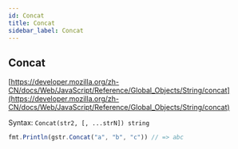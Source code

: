 ```yaml
---
id: Concat
title: Concat
sidebar_label: Concat
---
```


## Concat
[https://developer.mozilla.org/zh-CN/docs/Web/JavaScript/Reference/Global_Objects/String/concat](https://developer.mozilla.org/zh-CN/docs/Web/JavaScript/Reference/Global_Objects/String/concat)

Syntax: `Concat(str2, [, ...strN]) string`

```js
fmt.Println(gstr.Concat("a", "b", "c")) // => abc
```
